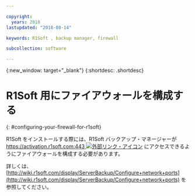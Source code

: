 ```yaml
---

copyright:
  years: 2018
lastupdated: "2018-08-14"

keywords: R1Soft , backup manager, firewall

subcollection: software

---
```


{:new_window: target="_blank"}
{:shortdesc: .shortdesc}

# R1Soft 用にファイアウォールを構成する
{: #configuring-your-firewall-for-r1soft}

R1Soft をインストールする際には、R1Soft バックアップ・マネージャーが [https://activation.r1soft.com:443 ![外部リンク・アイコン](../../icons/launch-glyph.svg "外部リンク・アイコン")](https://activation.r1soft.com:443) にアクセスできるようにファイアウォールを構成する必要があります。

詳しくは、[http://wiki.r1soft.com/display/ServerBackup/Configure+network+ports](http://wiki.r1soft.com/display/ServerBackup/Configure+network+ports) を参照してください。

